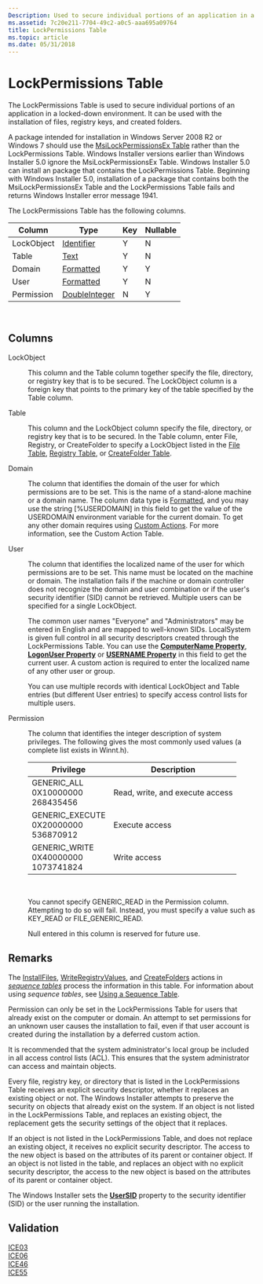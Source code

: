 ```yaml
---
Description: Used to secure individual portions of an application in a locked-down environment. It can be used with the installation of files, registry keys, and created folders.
ms.assetid: 7c20e211-7704-49c2-a0c5-aaa695a09764
title: LockPermissions Table
ms.topic: article
ms.date: 05/31/2018
---
```


# LockPermissions Table

The LockPermissions Table is used to secure individual portions of an application in a locked-down environment. It can be used with the installation of files, registry keys, and created folders.

A package intended for installation in Windows Server 2008 R2 or Windows 7 should use the [MsiLockPermissionsEx Table](msilockpermissionsex-table.md) rather than the LockPermissions Table. Windows Installer versions earlier than Windows Installer 5.0 ignore the MsiLockPermissionsEx Table. Windows Installer 5.0 can install an package that contains the LockPermissions Table. Beginning with Windows Installer 5.0, installation of a package that contains both the MsiLockPermissionsEx Table and the LockPermissions Table fails and returns Windows Installer error message 1941.

The LockPermissions Table has the following columns.



| Column     | Type                               | Key | Nullable |
|------------|------------------------------------|-----|----------|
| LockObject | [Identifier](identifier.md)       | Y   | N        |
| Table      | [Text](text.md)                   | Y   | N        |
| Domain     | [Formatted](formatted.md)         | Y   | Y        |
| User       | [Formatted](formatted.md)         | Y   | N        |
| Permission | [DoubleInteger](doubleinteger.md) | N   | Y        |



 

## Columns

<dl> <dt>

<span id="LockObject"></span><span id="lockobject"></span><span id="LOCKOBJECT"></span>LockObject
</dt> <dd>

This column and the Table column together specify the file, directory, or registry key that is to be secured. The LockObject column is a foreign key that points to the primary key of the table specified by the Table column.

</dd> <dt>

<span id="Table"></span><span id="table"></span><span id="TABLE"></span>Table
</dt> <dd>

This column and the LockObject column specify the file, directory, or registry key that is to be secured. In the Table column, enter File, Registry, or CreateFolder to specify a LockObject listed in the [File Table](file-table.md), [Registry Table](registry-table.md), or [CreateFolder Table](createfolder-table.md).

</dd> <dt>

<span id="Domain"></span><span id="domain"></span><span id="DOMAIN"></span>Domain
</dt> <dd>

The column that identifies the domain of the user for which permissions are to be set. This is the name of a stand-alone machine or a domain name. The column data type is [Formatted](formatted.md), and you may use the string \[%USERDOMAIN\] in this field to get the value of the USERDOMAIN environment variable for the current domain. To get any other domain requires using [Custom Actions](custom-actions.md). For more information, see the Custom Action Table.

</dd> <dt>

<span id="User"></span><span id="user"></span><span id="USER"></span>User
</dt> <dd>

The column that identifies the localized name of the user for which permissions are to be set. This name must be located on the machine or domain. The installation fails if the machine or domain controller does not recognize the domain and user combination or if the user's security identifier (SID) cannot be retrieved. Multiple users can be specified for a single LockObject.

The common user names "Everyone" and "Administrators" may be entered in English and are mapped to well-known SIDs. LocalSystem is given full control in all security descriptors created through the LockPermissions Table. You can use the [**ComputerName Property**](computername.md), [**LogonUser Property**](logonuser.md) or [**USERNAME Property**](username.md) in this field to get the current user. A custom action is required to enter the localized name of any other user or group.

You can use multiple records with identical LockObject and Table entries (but different User entries) to specify access control lists for multiple users.

</dd> <dt>

<span id="Permission"></span><span id="permission"></span><span id="PERMISSION"></span>Permission
</dt> <dd>

The column that identifies the integer description of system privileges. The following gives the most commonly used values (a complete list exists in Winnt.h).



| Privilege                                                              | Description                     |
|------------------------------------------------------------------------|---------------------------------|
| GENERIC\_ALL<br/> 0X10000000<br/> 268435456<br/>     | Read, write, and execute access |
| GENERIC\_EXECUTE<br/> 0X20000000<br/> 536870912<br/> | Execute access                  |
| GENERIC\_WRITE<br/> 0X40000000<br/> 1073741824<br/>  | Write access                    |



 

You cannot specify GENERIC\_READ in the Permission column. Attempting to do so will fail. Instead, you must specify a value such as KEY\_READ or FILE\_GENERIC\_READ.

Null entered in this column is reserved for future use.

</dd> </dl>

## Remarks

The [InstallFiles](installfiles-action.md), [WriteRegistryValues](writeregistryvalues-action.md), and [CreateFolders](createfolders-action.md) actions in [*sequence tables*](s-gly.md) process the information in this table. For information about using *sequence tables*, see [Using a Sequence Table](using-a-sequence-table.md).

Permission can only be set in the LockPermissions Table for users that already exist on the computer or domain. An attempt to set permissions for an unknown user causes the installation to fail, even if that user account is created during the installation by a deferred custom action.

It is recommended that the system administrator's local group be included in all access control lists (ACL). This ensures that the system administrator can access and maintain objects.

Every file, registry key, or directory that is listed in the LockPermissions Table receives an explicit security descriptor, whether it replaces an existing object or not. The Windows Installer attempts to preserve the security on objects that already exist on the system. If an object is not listed in the LockPermissions Table, and replaces an existing object, the replacement gets the security settings of the object that it replaces.

If an object is not listed in the LockPermissions Table, and does not replace an existing object, it receives no explicit security descriptor. The access to the new object is based on the attributes of its parent or container object. If an object is not listed in the table, and replaces an object with no explicit security descriptor, the access to the new object is based on the attributes of its parent or container object.

The Windows Installer sets the [**UserSID**](usersid.md) property to the security identifier (SID) or the user running the installation.

## Validation

<dl>

[ICE03](ice03.md)  
[ICE06](ice06.md)  
[ICE46](ice46.md)  
[ICE55](ice55.md)  
</dl>

 

 




